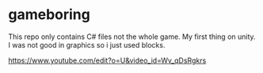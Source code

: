 # gameboring

This repo only contains C# files not the whole game.
My first thing on unity. I was not good in graphics so i just used blocks. 

https://www.youtube.com/edit?o=U&video_id=Wv_qDsRgkrs
